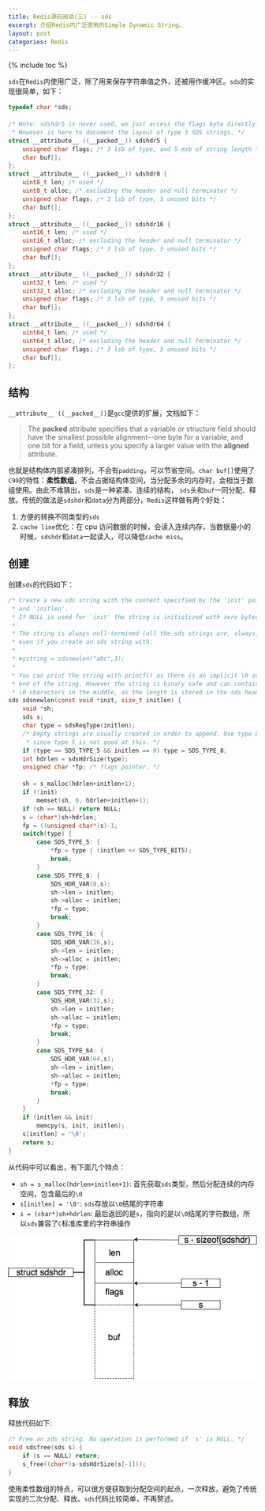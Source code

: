 ```yaml
---
title: Redis源码阅读(三) -- sds
excerpt: 介绍Redis内广泛使用的Simple Dynamic String。
layout: post
categories: Redis
---
```


{% include toc %}

`sds`在`Redis`内使用广泛，除了用来保存字符串值之外，还被用作缓冲区。`sds`的实现很简单，如下：  

```c
typedef char *sds;

/* Note: sdshdr5 is never used, we just access the flags byte directly.
 * However is here to document the layout of type 5 SDS strings. */
struct __attribute__ ((__packed__)) sdshdr5 {
    unsigned char flags; /* 3 lsb of type, and 5 msb of string length */
    char buf[];
};
struct __attribute__ ((__packed__)) sdshdr8 {
    uint8_t len; /* used */
    uint8_t alloc; /* excluding the header and null terminator */
    unsigned char flags; /* 3 lsb of type, 5 unused bits */
    char buf[];
};
struct __attribute__ ((__packed__)) sdshdr16 {
    uint16_t len; /* used */
    uint16_t alloc; /* excluding the header and null terminator */
    unsigned char flags; /* 3 lsb of type, 5 unused bits */
    char buf[];
};
struct __attribute__ ((__packed__)) sdshdr32 {
    uint32_t len; /* used */
    uint32_t alloc; /* excluding the header and null terminator */
    unsigned char flags; /* 3 lsb of type, 5 unused bits */
    char buf[];
};
struct __attribute__ ((__packed__)) sdshdr64 {
    uint64_t len; /* used */
    uint64_t alloc; /* excluding the header and null terminator */
    unsigned char flags; /* 3 lsb of type, 5 unused bits */
    char buf[];
};
```
## 结构
`__attribute__ ((__packed__))`是`gcc`提供的扩展，文档如下：
> The **packed** attribute specifies that a variable or structure field should have the smallest possible alignment--one byte for a variable, 
> and one bit for a field, unless you specify a larger value with the **aligned** attribute.

也就是结构体内部紧凑排列，不会有`padding`，可以节省空间。`char buf[]`使用了`C99`的特性：**柔性数组**，不会占据结构体空间，当分配多余的内存时，会相当于数组使用。由此不难猜出，`sds`是一种紧凑、连续的结构，
`sds`头和`buf`一同分配、释放。传统的做法是`sdshdr`和`data`分为两部分，`Redis`这样做有两个好处：
1. 方便的转换不同类型的`sds`
2. `cache line`优化：在 cpu 访问数据的时候，会读入连续内存，当数据量小的时候，`sdshdr`和`data`一起读入，可以降低`cache miss`。

## 创建

创建`sds`的代码如下：
```c
/* Create a new sds string with the content specified by the 'init' pointer
 * and 'initlen'.
 * If NULL is used for 'init' the string is initialized with zero bytes.
 *
 * The string is always null-termined (all the sds strings are, always) so
 * even if you create an sds string with:
 *
 * mystring = sdsnewlen("abc",3);
 *
 * You can print the string with printf() as there is an implicit \0 at the
 * end of the string. However the string is binary safe and can contain
 * \0 characters in the middle, as the length is stored in the sds header. */
sds sdsnewlen(const void *init, size_t initlen) {
    void *sh;
    sds s;
    char type = sdsReqType(initlen);
    /* Empty strings are usually created in order to append. Use type 8
     * since type 5 is not good at this. */
    if (type == SDS_TYPE_5 && initlen == 0) type = SDS_TYPE_8;
    int hdrlen = sdsHdrSize(type);
    unsigned char *fp; /* flags pointer. */

    sh = s_malloc(hdrlen+initlen+1);
    if (!init)
        memset(sh, 0, hdrlen+initlen+1);
    if (sh == NULL) return NULL;
    s = (char*)sh+hdrlen;
    fp = ((unsigned char*)s)-1;
    switch(type) {
        case SDS_TYPE_5: {
            *fp = type | (initlen << SDS_TYPE_BITS);
            break;
        }
        case SDS_TYPE_8: {
            SDS_HDR_VAR(8,s);
            sh->len = initlen;
            sh->alloc = initlen;
            *fp = type;
            break;
        }
        case SDS_TYPE_16: {
            SDS_HDR_VAR(16,s);
            sh->len = initlen;
            sh->alloc = initlen;
            *fp = type;
            break;
        }
        case SDS_TYPE_32: {
            SDS_HDR_VAR(32,s);
            sh->len = initlen;
            sh->alloc = initlen;
            *fp = type;
            break;
        }
        case SDS_TYPE_64: {
            SDS_HDR_VAR(64,s);
            sh->len = initlen;
            sh->alloc = initlen;
            *fp = type;
            break;
        }
    }
    if (initlen && init)
        memcpy(s, init, initlen);
    s[initlen] = '\0';
    return s;
}

```
从代码中可以看出，有下面几个特点：
  * `sh = s_malloc(hdrlen+initlen+1)`: 首先获取`sds`类型，然后分配连续的内存空间，包含最后的`\0`
  * `s[initlen] = '\0'`: `sds`存放以`\0`结尾的字符串
  * `s = (char*)sh+hdrlen`: 最后返回的是`s`，指向的是以`\0`结尾的字符数组，所以`sds`兼容了`C`标准库里的字符串操作

![image](/assets/images/sds.png)

## 释放
释放代码如下:
```c
/* Free an sds string. No operation is performed if 's' is NULL. */
void sdsfree(sds s) {
    if (s == NULL) return;
    s_free((char*)s-sdsHdrSize(s[-1]));
}
```
使用柔性数组的特点，可以很方便获取到分配空间的起点，一次释放，避免了传统实现的二次分配、释放。`sds`代码比较简单，不再赘述。

